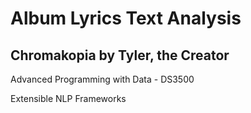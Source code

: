 # Album Lyrics Text Analysis
## Chromakopia by Tyler, the Creator
Advanced Programming with Data - DS3500

Extensible NLP Frameworks
